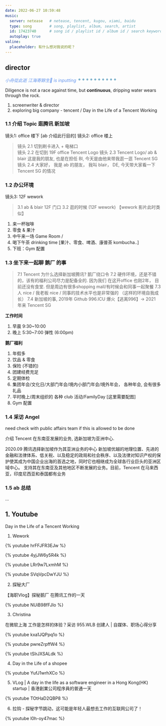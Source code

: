 ```yaml
---
date: 2022-06-27 10:59:48
music:
  server: netease   # netease, tencent, kugou, xiami, baidu
  type: song        # song, playlist, album, search, artist
  id: 17423740      # song id / playlist id / album id / search keyword
  autoplay: true
valine:
  placeholder: 有什么想对我说的呢？
---
```


## director 

<p style="font-style:italic;color:cornflowerblue;">小舟從此逝 江海寄餘生🧘 is inputting <img src=/images/tw/main-progress-blue-dot.gif style="box-shadow:none; margin:0;height:16px">
</p>

Diligence is not a race against time, but **continuous**, dripping water wears through the rock. 

1. screenwriter & director
2. exploring big company - tencent / Day in the Life of a Tencent Working

### 1.1 介绍 Topic 逛腾讯 新加坡

镜头1: office 楼下 [ab 介绍此行目的]
镜头2: office 楼上 

>  镜头 2.1 切到刷卡进入 + 电梯口    
>  镜头 2.2 在切到 19F office Tencent Logo
>  镜头 2.3 Tencent Logo/ ab & blair 这是我的朋友, 也是在担任 BI, 今天是由他来带我逛一逛 Tencent SG
>  镜头 2.4 大家好， 我是 ab 的朋友， 我叫 blair， DE, 今天带大家看一下 Tencent SG 的情况
  
### 1.2 办公环境

镜头3: 12F wework 

> 3.1 ab & blair 12F 门口
> 3.2 逛的时候 (12F wework) 【wework 影片此时类似】

1. 来一杯咖啡 
2. 零食 & 果汁
3. 中午来一场 Game Room / 
4. 喝下午茶 drinking time [果汁、零食、啤酒、康普茶 kombucha..]
5. 下班：Gym 配置

### 1.3 坐下来一起聊 鹅厂 的事

> 7.1 Tencent 为什么选择新加坡腾讯?  鹅厂绕口令
> 7.2 硬件环境，还是不错的，该有的福利公司尽力是配备全的. 因为我们 在这开office 也刚2年， 目前还没有食堂. 但是周边有很多shopping mall/有时候会和同事一起聚餐
> 7.3 人 nice / 我老板 nice / 同事的技术水平也是非常强的 （这样的环境自我成长）
> 7.4 新加坡的事, 2019年 Github 996.ICU 爆火【逃离996】-> 2021 年来 Tencent SG  

**工作时间**

1. 早晨 9:30~10:00
2. 晚上 5:30~7:00 弹性 (6:00pm)

**鹅厂福利**

1. 年假多
2. 饮品 & 零食
3. 保险 (不错的)
4. 团建经费充足
5. 定期体检 
5. 集团年会/文化日/大部门年会/境内小部门年会/境外年会， 各种年会, 会有很多礼品
6. 平时晚上/周末组织的 各种 club 活动/FamilyDay [这里需要配图]
7. Gym 配置

### 1.4 采访 Angel

need check with public affairs team if this is allowed to be done

介绍 Tencent 在东南亚发展的业务, 选新加坡为亚洲中心.

2020.09 腾讯选择新加坡作为其亚洲业务的中心
新加坡优越的地理位置、先进的金融和法律体系、低关税、以及稳定的政局和社会秩序、以及法律对知识产权的保护使其成为中国企业出海的首选之地，同时它也相继成为全球各行业巨头的亚洲区域中心。
支持其在东南亚及其他地区不断发展的业务。目前，Tencent 在马来西亚，印度尼西亚和泰国都有业务

### 1.5 ab 总结

...

## 1. Youtube

Day in the Life of a Tencent Working

1. Wework

{% youtube hrFFJFR3EJw %}

{% youtube 4yjJW6y5R4k %}

{% youtube LRr9w7LxmhM %}

{% youtube SVqVpcDwYJU %}

2. 探秘大厂

【海职Vlog】探秘鹅厂 在腾讯工作的一天

{% youtube NUiB98fFJIo %}

3. Christina

在微软上海 工作是怎样的体验？采访 955.WLB 创建人 | 自媒体、职场心得分享

{% youtube kxa1JQPpq1o %}

{% youtube pwreZrpffW4 %}

{% youtube tSIrJXSALdk %}

4. Day in the Life of a shopee

{% youtube YufJ1wrhXCo %}

5. VLog | A day in the life as a software engineer in a Hong Kong(HK) startup | 香港創業公司程序員的普通一天

{% youtube TOtHaD2QBP8 %}

6. 拉钩 - 探秘字节跳动，这可能是年轻人最想去工作的互联网公司了！

{% youtube l0h-oy47mac %}

<!-- 

## 2. Standup paddleboarding

{% youtube vFM665uurJ0 %}

-->
